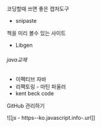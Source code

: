 코딩할때 쓰면 좋은 캡처도구
- snipaste


책을 미리 볼수 있는 사이트
- Libgen

 ###### java교재
 - 이펙티브 자바
 - 리팩토링 - 마틴 파울러
 - kent beck code

GitHub 관리하기

![[js - https--ko.javascript.info-.url]]